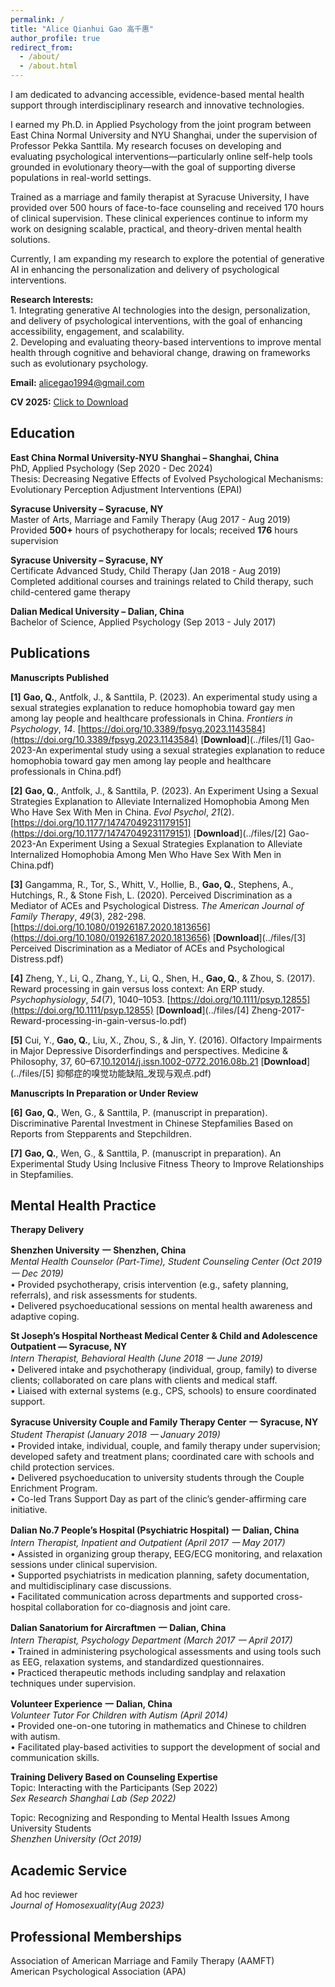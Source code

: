 ```yaml
---
permalink: /
title: "Alice Qianhui Gao 高千惠"
author_profile: true
redirect_from: 
  - /about/
  - /about.html
---
```




I am dedicated to advancing accessible, evidence-based mental health support through interdisciplinary research and innovative technologies. 

I earned my Ph.D. in Applied Psychology from the joint program between East China Normal University and NYU Shanghai, under the supervision of Professor Pekka Santtila. My research focuses on developing and evaluating psychological interventions—particularly online self-help tools grounded in evolutionary theory—with the goal of supporting diverse populations in real-world settings.

Trained as a marriage and family therapist at Syracuse University, I have provided over 500 hours of face-to-face counseling and received 170 hours of clinical supervision. These clinical experiences continue to inform my work on designing scalable, practical, and theory-driven mental health solutions.

Currently, I am expanding my research to explore the potential of generative AI in enhancing the personalization and delivery of psychological interventions.<br />

**Research Interests:** <br />1. Integrating generative AI technologies into the design, personalization, and delivery of psychological interventions, with the goal of enhancing accessibility, engagement, and scalability.<br />
2. Developing and evaluating theory-based interventions to improve mental health through cognitive and behavioral change, drawing on frameworks such as evolutionary psychology.
<br />

**Email:** alicegao1994@gmail.com <br />

**CV 2025:** [Click to Download](..files/CV_QianhuiGao2025.pdf)

**Education**<br />
---
**East China Normal University-NYU Shanghai – Shanghai, China**<br />
PhD, Applied Psychology (Sep 2020 - Dec 2024) <br />
Thesis: Decreasing Negative Effects of Evolved Psychological Mechanisms: Evolutionary Perception Adjustment Interventions (EPAI)<br />

**Syracuse University – Syracuse, NY**<br />
Master of Arts, Marriage and Family Therapy (Aug 2017 - Aug 2019)  <br />
Provided **500+** hours of psychotherapy for locals; received **176** hours supervision<br />

**Syracuse University – Syracuse, NY**<br />
Certificate Advanced Study, Child Therapy (Jan 2018 - Aug 2019)<br />
Completed additional courses and trainings related to Child therapy, such child-centered game therapy<br />

**Dalian Medical University – Dalian, China**<br />
Bachelor of Science, Applied Psychology (Sep 2013 - July 2017) <br />

**Publications**
---

**Manuscripts Published**

**[1]** **Gao, Q.**, Antfolk, J., & Santtila, P. (2023). An experimental study using a sexual strategies explanation to reduce homophobia toward gay men among lay people and healthcare professionals in China. _Frontiers in Psychology_, _14_. [https://doi.org/10.3389/fpsyg.2023.1143584](https://doi.org/10.3389/fpsyg.2023.1143584) [**Download**](../files/[1] Gao-2023-An experimental study using a sexual strategies explanation to reduce homophobia toward gay men among lay people and healthcare professionals in China.pdf)<br /> 

**[2]** **Gao, Q.**, Antfolk, J., & Santtila, P. (2023). An Experiment Using a Sexual Strategies Explanation to Alleviate Internalized Homophobia Among Men Who Have Sex With Men in China. _Evol Psychol_, _21_(2). [https://doi.org/10.1177/14747049231179151](https://doi.org/10.1177/14747049231179151) [**Download**](../files/[2] Gao-2023-An Experiment Using a Sexual Strategies Explanation to Alleviate Internalized Homophobia Among Men Who Have Sex With Men in China.pdf)<br /> 

**[3]** Gangamma, R., Tor, S., Whitt, V., Hollie, B., **Gao, Q.**, Stephens, A., Hutchings, R., & Stone Fish, L. (2020). Perceived Discrimination as a Mediator of ACEs and Psychological Distress. _The American Journal of Family Therapy_, _49_(3), 282-298. [https://doi.org/10.1080/01926187.2020.1813656](https://doi.org/10.1080/01926187.2020.1813656) [**Download**](../files/[3] Perceived Discrimination as a Mediator of ACEs and Psychological Distress.pdf) <br /> 

**[4]** Zheng, Y., Li, Q., Zhang, Y., Li, Q., Shen, H., **Gao, Q.**, & Zhou, S. (2017). Reward processing in gain versus loss context: An ERP study. _Psychophysiology_, _54_(7), 1040–1053. [https://doi.org/10.1111/psyp.12855](https://doi.org/10.1111/psyp.12855) [**Download**](../files/[4] Zheng-2017-Reward-processing-in-gain-versus-lo.pdf) <br />

**[5]** Cui, Y., **Gao, Q.**, Liu, X., Zhou, S., & Jin, Y. (2016). Olfactory Impairments in Major Depressive Disorderfindings and perspectives. Medicine & Philosophy, 37, 60–67.[10.12014/j.issn.1002-0772.2016.08b.21](10.12014/j.issn.1002-0772.2016.08b.21) [**Download**](../files/[5] 抑郁症的嗅觉功能缺陷_发现与观点.pdf) <br />

**Manuscripts In Preparation or Under Review**

**[6]** **Gao, Q.**, Wen, G., & Santtila, P. (manuscript in preparation). Discriminative Parental Investment in Chinese Stepfamilies Based on Reports from Stepparents and Stepchildren.<br />

**[7]** **Gao, Q.**, Wen, G., & Santtila, P. (manuscript in preparation). An Experimental Study Using Inclusive Fitness Theory to Improve Relationships in Stepfamilies.<br />

**Mental Health Practice**
---

**Therapy Delivery**

**Shenzhen University** **一** **Shenzhen, China**<br />
_Mental Health Counselor (Part-Time), Student Counseling Center (Oct 2019 一 Dec 2019)_<br />
•  Provided psychotherapy, crisis intervention (e.g., safety planning, referrals), and risk assessments for students. <br />
•  Delivered psychoeducational sessions on mental health awareness and adaptive coping. <br />

**St Joseph’s Hospital Northeast Medical Center & Child and Adolescence Outpatient — Syracuse, NY**<br />
_Intern Therapist, Behavioral Health (June 2018 一 June 2019)_<br />
•  Delivered intake and psychotherapy (individual, group, family) to diverse clients; collaborated on care plans with clients and medical staff.<br />
•  Liaised with external systems (e.g., CPS, schools) to ensure coordinated support.<br />

**Syracuse University Couple and Family Therapy Center** **一** **Syracuse, NY**<br />
_Student Therapist (January 2018 一 January 2019)_ <br />
•  Provided intake, individual, couple, and family therapy under supervision; developed safety and treatment plans; coordinated care with schools and child protection services.<br />
•  Delivered psychoeducation to university students through the Couple Enrichment Program.<br />
•  Co-led Trans Support Day as part of the clinic’s gender-affirming care initiative.<br />

**Dalian No.7 People’s Hospital (Psychiatric Hospital)** **一** **Dalian, China**<br />
_Intern Therapist, Inpatient and Outpatient (April 2017 一 May 2017)_<br />
•  Assisted in organizing group therapy, EEG/ECG monitoring, and relaxation sessions under clinical supervision.<br />
•  Supported psychiatrists in medication planning, safety documentation, and multidisciplinary case discussions.<br />
•  Facilitated communication across departments and supported cross-hospital collaboration for co-diagnosis and joint care.<br />

**Dalian Sanatorium for Aircraftmen** **一** **Dalian, China**<br />
_Intern Therapist, Psychology Department (March 2017 一 April 2017)_<br />
•  Trained in administering psychological assessments and using tools such as EEG, relaxation systems, and standardized questionnaires.<br />
•  Practiced therapeutic methods including sandplay and relaxation techniques under supervision.<br />

**Volunteer Experience** **一** **Dalian, China**<br />
_Volunteer Tutor For Children with Autism (April 2014)_<br />
•  Provided one-on-one tutoring in mathematics and Chinese to children with autism.<br />
•  Facilitated play-based activities to support the development of social and communication skills.<br />

**Training Delivery Based on Counseling Expertise**<br />
Topic: Interacting with the Participants (Sep 2022)<br />
_Sex Research Shanghai Lab (Sep 2022)_<br />

Topic: Recognizing and Responding to Mental Health Issues Among University Students<br /> 
_Shenzhen University (Oct 2019)_<br />

**Academic Service**<br />
---
Ad hoc reviewer<br />
_Journal of Homosexuality(Aug 2023)_<br />

**Professional Memberships**<br />
---
Association of American Marriage and Family Therapy (AAMFT)<br />
American Psychological Association (APA)<br />

